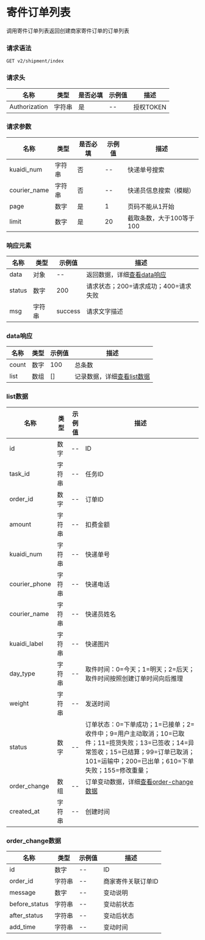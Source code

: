 # 寄件订单列表

调用寄件订单列表返回创建商家寄件订单的订单列表

### 请求语法

```
GET v2/shipment/index
```

### 请求头

| 名称 | 类型|是否必填 |示例值| 描述|
|---|---|---|---|---|
| Authorization | 字符串|是|--| 授权TOKEN |

### 请求参数

| 名称 | 类型|是否必填 |示例值| 描述|
|---|---|---|---|---|
| kuaidi_num | 字符串|否|--| 快递单号搜索 |
| courier_name | 字符串|否|--| 快递员信息搜索（模糊） |
| page | 数字|是|1| 页码不能从1开始 |
| limit | 数字|是|20| 截取条数，大于100等于100 |

### 响应元素

| 名称 | 类型 |示例值| 描述|
|---|---|---|---| 
| data | 对象|--| 返回数据，详细[查看data响应](#data) |
| status | 数字|200| 请求状态；200=请求成功；400=请求失败 |
| msg | 字符串|success| 请求文字描述 |

### <a id='data'>data响应</a>

| 名称 | 类型 |示例值| 描述|
|---|---|---|---| 
| count | 数字|100| 总条数 |
| list | 数组|[]| 记录数据，详细[查看list数据](#data-list) |

### <a id='data-list'>list数据</a>

| 名称 | 类型 |示例值| 描述|
|---|---|---|---| 
| id | 数字|--| ID |
| task_id | 字符串|--| 任务ID |
| order_id | 数字|--| 订单ID|
| amount | 字符串|--| 扣费金额 |
| kuaidi_num | 字符串|--| 快递单号 |
| courier_phone | 字符串|--| 快递电话 |
| courier_name | 字符串|--| 快递员姓名 |
| kuaidi_label | 字符串|--| 快递图片 |
| day_type | 字符串|--| 取件时间：0=今天；1=明天；2=后天；取件时间按照创建订单时间向后推理 |
| weight | 字符串|--| 发送时间 |
| status | 数字|--| 订单状态：0=下单成功；1=已接单；2=收件中；9=用户主动取消；10=已取件；11=揽货失败；13=已签收；14=异常签收；15=已结算；99=订单已取消；101=运输中；200=已出单；610=下单失败；155=修改重量； |
| order_change | 数组|--| 订单变动数据，详细[查看order-change数据](#order-change) |
| created_at | 字符串|--| 创建时间 |

### <a id='order-change'>order_change数据</a>

| 名称 | 类型 |示例值| 描述|
|---|---|---|---| 
| id | 数字|--| ID |
| order_id | 字符串|--| 商家寄件关联订单ID |
| message | 数字|--| 变动说明|
| before_status | 字符串|--| 变动前状态 |
| after_status | 字符串|--| 变动后状态 |
| add_time | 字符串|--| 变动时间 |
